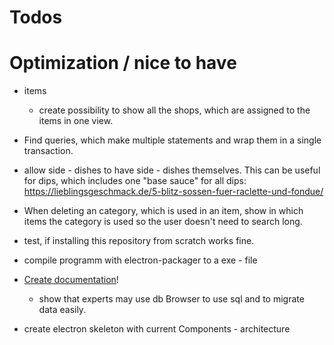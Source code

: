 # Todos

# Optimization / nice to have

- items
    - create possibility to show all the shops, which are assigned to the items in one view.
- Find queries, which make multiple statements and wrap them in a single transaction.
- allow side - dishes to have side - dishes themselves. This can be useful for dips, which includes one "base sauce" for all dips: https://lieblingsgeschmack.de/5-blitz-sossen-fuer-raclette-und-fondue/
- When deleting an category, which is used in an item, show in which items the category is used so the user doesn't need to search long.


- test, if installing this repository from scratch works fine.
- compile programm with electron-packager to a exe - file
- [Create documentation](https://github.com/MatthiasGwiozda/shopping-list/tree/main/documentation)!
    - show that experts may use db Browser to use sql and to migrate data easily.
- create electron skeleton with current Components - architecture

